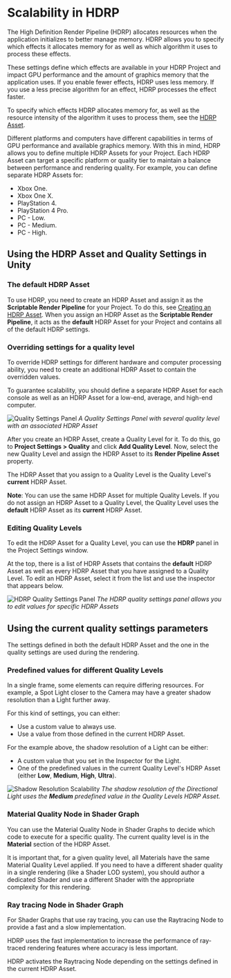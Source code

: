 # Scalability in HDRP

The High Definition Render Pipeline (HDRP) allocates resources when the application initializes to better manage memory. HDRP allows you to specify which effects it allocates memory for as well as which algorithm it uses to process these effects.

These settings define which effects are available in your HDRP Project and impact GPU performance and the amount of graphics memory that the application uses. If you enable fewer effects, HDRP uses less memory. If you use a less precise algorithm for an effect, HDRP processes the effect faster.

To specify which effects HDRP allocates memory for, as well as the resource intensity of the algorithm it uses to process them, see the [HDRP Asset](HDRP-Asset.md). 

Different platforms and computers have different capabilities in terms of GPU performance and available graphics memory. With this in mind, HDRP allows you to define multiple HDRP Assets for your Project. Each HDRP Asset can target a specific platform or quality tier to maintain a balance between performance and rendering quality. For example, you can define separate HDRP Assets for:

* Xbox One.
* Xbox One X.
* PlayStation 4.
* PlayStation 4 Pro.
* PC - Low.
* PC - Medium.
* PC - High.

## Using the HDRP Asset and Quality Settings in Unity

### The default HDRP Asset

To use HDRP, you need to create an HDRP Asset and assign it as the **Scriptable Render Pipeline** for your Project. To do this, see [Creating an HDRP Asset](HDRP-Asset.md#CreatingAnHDRPAsset). When you assign an HDRP Asset as the **Scriptable Render Pipeline**, it acts as the **default** HDRP Asset for your Project and contains all of the default HDRP settings.

### Overriding settings for a quality level

To override HDRP settings for different hardware and computer processing ability, you need to create an additional HDRP Asset to contain the overridden values.

To guarantee scalability, you should define a separate HDRP Asset for each console as well as an HDRP Asset for a low-end, average, and high-end computer.

![Quality Settings Panel](Images/QualitySettingsPanel.png)
_A Quality Settings Panel with several quality level with an associated HDRP Asset_

After you create an HDRP Asset, create a Quality Level for it. To do this, go to **Project Settings > Quality** and click **Add Quality Level**. Now, select the new Quality Level and assign the HDRP Asset to its **Render Pipeline Asset** property.

The HDRP Asset that you assign to a Quality Level is the Quality Level's **current** HDRP Asset.

**Note**: You can use the same HDRP Asset for multiple Quality Levels. If you do not assign an HDRP Asset to a Quality Level, the Quality Level uses the **default** HDRP Asset as its **current** HDRP Asset.

### Editing Quality Levels

To edit the HDRP Asset for a Quality Level, you can use the **HDRP** panel in the Project Settings window.

At the top, there is a list of HDRP Assets that contains the **default** HDRP Asset as well as every HDRP Asset that you have assigned to a Quality Level.
To edit an HDRP Asset, select it from the list and use the inspector that appears below.

![HDRP Quality Settings Panel](images/HDRPQualitySettingsPanel.png)
_The HDRP quality settings panel allows you to edit values for specific HDRP Assets_

## Using the current quality settings parameters

The settings defined in both the default HDRP Asset and the one in the quality settings are used during the rendering.

### Predefined values for different Quality Levels

In a single frame, some elements can require differing resources. For example, a Spot Light closer to the Camera may have a greater shadow resolution than a Light further away.

For this kind of settings, you can either:

* Use a custom value to always use.
* Use a value from those defined in the current HDRP Asset.

For the example above, the shadow resolution of a Light can be either:
- A custom value that you set in the Inspector for the Light.
- One of the predefined values in the current Quality Level's HDRP Asset (either **Low**, **Medium**, **High**, **Ultra**).

![Shadow Resolution Scalability](Images/ShadowResolutionScalability.png)
_The shadow resolution of the Directional Light uses the **Medium** predefined value in the Quality Levels HDRP Asset._

### Material Quality Node in Shader Graph

You can use the Material Quality Node in Shader Graphs to decide which code to execute for a specific quality. The current quality level is in the **Material** section of the HDRP Asset.

It is important that, for a given quality level, all Materials have the same Material Quality Level applied. If you need to have a different shader quality in a single rendering (like a Shader LOD system), you should author a dedicated Shader and use a different Shader with the appropriate complexity for this rendering.

### Ray tracing Node in Shader Graph

For Shader Graphs that use ray tracing, you can use the Raytracing Node to provide a fast and a slow implementation.

HDRP uses the fast implementation to increase the performance of ray-traced rendering features where accuracy is less important.

HDRP activates the Raytracing Node depending on the settings defined in the current HDRP Asset.

